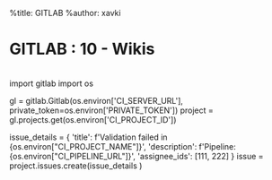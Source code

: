 %title: GITLAB
%author: xavki


# GITLAB : 10 - Wikis


<br>
import gitlab
import os

gl = gitlab.Gitlab(os.environ['CI_SERVER_URL'], private_token=os.environ['PRIVATE_TOKEN'])
project = gl.projects.get(os.environ['CI_PROJECT_ID'])

issue_details = {
'title': f'Validation failed in {os.environ["CI_PROJECT_NAME"]}',
'description': f'Pipeline: {os.environ["CI_PIPELINE_URL"]}',
'assignee_ids': [111, 222]
}
issue = project.issues.create(issue_details )
